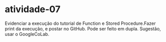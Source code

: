# atividade-07
Evidenciar a execução do tutorial de Function e Stored Procedure.Fazer print da execução, e postar no GitHub.
Pode ser feito em dupla.
Sugestão, usar o GoogleCoLab.
